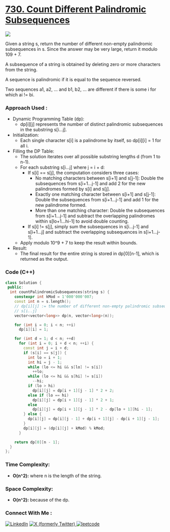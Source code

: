 # [730. Count Different Palindromic Subsequences](https://leetcode.com/problems/count-different-palindromic-subsequences/description/)

![](https://badgen.net/badge/Level/Hard/red)

Given a string s, return the number of different non-empty palindromic subsequences in s. Since the answer may be very large, return it modulo 109 + 7.

A subsequence of a string is obtained by deleting zero or more characters from the string.

A sequence is palindromic if it is equal to the sequence reversed.

Two sequences a1, a2, ... and b1, b2, ... are different if there is some i for which ai != bi.

### Approach Used :

-   Dynamic Programming Table (dp):
    -   dp[i][j] represents the number of distinct palindromic subsequences in the substring s[i...j].
-   Initialization:
    -   Each single character s[i] is a palindrome by itself, so dp[i][i] = 1 for all i.
-   Filling the DP Table:
    -   The solution iterates over all possible substring lengths d (from 1 to n-1).
    -   For each substring s[i...j] where j = i + d:
        -   If s[i] == s[j], the computation considers three cases:
            -   No matching characters between s[i+1] and s[j-1]: Double the subsequences from s[i+1...j-1] and add 2 for the new palindromes formed by s[i] and s[j].
            -   Exactly one matching character between s[i+1] and s[j-1]: Double the subsequences from s[i+1...j-1] and add 1 for the new palindrome formed.
            -   More than one matching character: Double the subsequences from s[i+1...j-1] and subtract the overlapping palindromes within s[lo+1...hi-1] to avoid double counting.
        -   If s[i] != s[j], simply sum the subsequences in s[i...j-1] and s[i+1...j] and subtract the overlapping subsequences in s[i+1...j-1].
    -   Apply modulo 10^9 + 7 to keep the result within bounds.
-   Result:
    -   The final result for the entire string is stored in dp[0][n-1], which is returned as the output.

### Code (C++)

```cpp
class Solution {
 public:
  int countPalindromicSubsequences(string s) {
    constexpr int kMod = 1'000'000'007;
    const int n = s.length();
    // dp[i][j] := the number of different non-empty palindromic subsequences in
    // s[i..j]
    vector<vector<long>> dp(n, vector<long>(n));

    for (int i = 0; i < n; ++i)
      dp[i][i] = 1;

    for (int d = 1; d < n; ++d)
      for (int i = 0; i + d < n; ++i) {
        const int j = i + d;
        if (s[i] == s[j]) {
          int lo = i + 1;
          int hi = j - 1;
          while (lo <= hi && s[lo] != s[i])
            ++lo;
          while (lo <= hi && s[hi] != s[i])
            --hi;
          if (lo > hi)
            dp[i][j] = dp[i + 1][j - 1] * 2 + 2;
          else if (lo == hi)
            dp[i][j] = dp[i + 1][j - 1] * 2 + 1;
          else
            dp[i][j] = dp[i + 1][j - 1] * 2 - dp[lo + 1][hi - 1];
        } else {
          dp[i][j] = dp[i][j - 1] + dp[i + 1][j] - dp[i + 1][j - 1];
        }
        dp[i][j] = (dp[i][j] + kMod) % kMod;
      }

    return dp[0][n - 1];
  }
};
```

### Time Complexity:
- **O(n^2):** where n is the length of the string.

### Space Complexity:
- **O(n^2):** because of the dp.


### Connect With Me : 

<a href="https://www.linkedin.com/in/shivam-ray-b4306524a/" target="_blank"><img src="https://img.shields.io/badge/LinkedIn-0077B5?style=for-the-badge&logo=linkedin&logoColor=white" alt="LinkedIn"></a>
<a href="https://x.com/rai_shivam11/" target="_blank"><img src="https://img.shields.io/badge/Twitter-1DA1F2?style=for-the-badge&logo=twitter&logoColor=white" alt="X (formerly Twitter)">
</a>
<a href="https://leetcode.com/u/shrunited0702/" target="_blank"><img src="https://img.shields.io/badge/LeetCode-000000?style=for-the-badge&logo=LeetCode&logoColor=#d16c06" alt="leetcode">
</a>